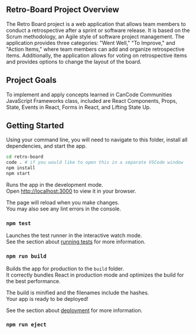 ## Retro-Board Project Overview

The Retro Board project is a web application that allows team members to conduct a retrospective after a sprint or software release. It is based on the Scrum methodology, an Agile style of software project management. The application provides three categories: "Went Well," "To Improve," and "Action Items," where team members can add and organize retrospective items. Additionally, the application allows for voting on retrospective items and provides options to change the layout of the board.

## Project Goals

To implement and apply concepts learned in CanCode Communities JavaScript Frameworks class, included are React Components, Props, State, Events in React, Forms in React, and Lifting State Up.

## Getting Started

Using your command line, you will need to navigate to this folder, install all dependencies, and start the app.

```bash
cd retro-board
code . # if you would like to open this in a separate VSCode window
npm install
npm start
```

Runs the app in the development mode.\
Open [http://localhost:3000](http://localhost:3000) to view it in your browser.

The page will reload when you make changes.\
You may also see any lint errors in the console.

### `npm test`

Launches the test runner in the interactive watch mode.\
See the section about [running tests](https://facebook.github.io/create-react-app/docs/running-tests) for more information.

### `npm run build`

Builds the app for production to the `build` folder.\
It correctly bundles React in production mode and optimizes the build for the best performance.

The build is minified and the filenames include the hashes.\
Your app is ready to be deployed!

See the section about [deployment](https://facebook.github.io/create-react-app/docs/deployment) for more information.

### `npm run eject`

